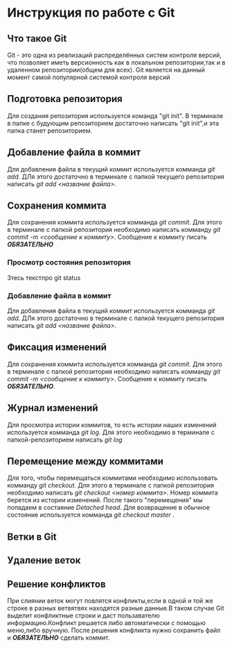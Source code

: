 # Инструкция по работе c Git

## Что такое Git
Git - это одна из реализаций распределённых систем контроля версий, что позволяет иметь версионность как в локальном репозитории,так и в удаленном репозитории(общем для всех). Git является на данный момент самой популярной системой контроля версий
## Подготовка репозитория
Для создания репозитория используется команда "git init". В терминале в папке с будующим репозиторием достаточно написать "git init",и эта папка станет репозиторием.

## Добавление файла в коммит
Для добавления файла в текущий коммит используется комманда *git add*. ДЛя этого достаточно в терминале с папкой текущего репозитория написать *git add <название файла>*.

## Сохранения коммита
Для сохранения коммита используется комманда *git commit*. Для этого в терминале с папкой репозитория необходимо написать комманду *git commit -m <сообщение к коммиту>*. Сообщение к коммиту писать ***ОБЯЗАТЕЛЬНО***

### Просмотр состояния репозитория
Зтесь текстпро git status

### Добавление файла в коммит
Для добавления файла в текущий коммит используется комманда *git add*. ДЛя этого достаточно в терминале с папкой текущего репозитория написать *git add <название файла>*.

## Фиксация изменений
Для сохранения коммита используется комманда *git commit*. Для этого в терминале с папкой репозитория необходимо написать комманду *git commit -m <сообщение к коммиту>*. Сообщение к коммиту писать ***ОБЯЗАТЕЛЬНО***.

## Журнал изменений
Для просмотра истории коммитов, то есть истории наших изменений используется комманда *git log*. Для этого необходимо в терминале с папкой-репозиторием написать *git log*

## Перемещение между коммитами
Для того, чтобы перемещаться коммитами необходимо использовать комманду *git checkout*. Для этого в терминале с папкой репозитория необходимо написать *git checkout <номер коммита>*. Номер коммита берется из истории изменений. После такого "перемещения" мы попадаем в состаяние *Detached head*. Для возвращение в обычное состояние используется комманда *git checkout master* . 
## Ветки в Git

## Удаление веток

## Решение конфликтов
При слиянии веток могут повлятся конфликты,если в одной и той же строке в разных ветвятвях находятся разные данные.В таком случае Git выделит конфликтные строки и даст пользавателю информацию.Конфликт решается либо автоматически с помощью меню,либо вручную. После решения конфликта нужно сохранить файл и ***ОБЯЗАТЕЛЬНО*** сделать коммит.

